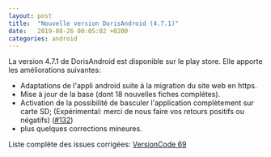 ```yaml
---
layout: post
title:  "Nouvelle version DorisAndroid (4.7.1)"
date:   2019-08-26 00:05:02 +0200
categories: android
---
```

La version 4.7.1 de DorisAndroid est disponible sur le play store. 
Elle apporte les améliorations suivantes:

- Adaptations de l'appli android suite à la migration du site web en https.
- Mise à jour de la base (dont 18 nouvelles fiches complétes).
- Activation de la possibilité de basculer l'application complètement sur carte SD; (Expérimental: merci de nous faire vos retours positifs ou négatifs) ([#132](https://gitlab.inria.fr/doris/doris-android/issues/132))
- plus quelques corrections mineures.
		

Liste complète des issues corrigées: [VersionCode 69](https://gitlab.inria.fr/groups/doris/-/issues?scope=all&utf8=%E2%9C%93&state=all&milestone_title=VersionCode%2069%20sur%20GooglePlay)

 

